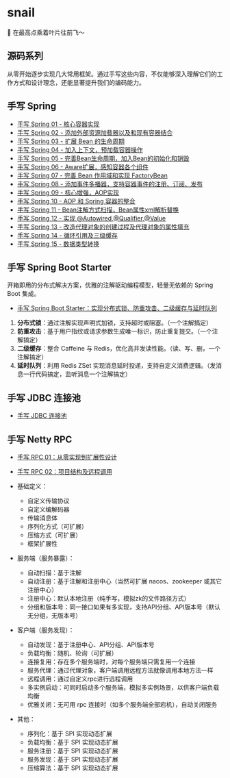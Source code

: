 # snail

🐌 在最高点乘着叶片往前飞～

## 源码系列

从零开始逐步实现几大常用框架。通过手写这些内容，不仅能够深入理解它们的工作方式和设计理念，还能显著提升我们的编码能力。

## 手写 Spring

- [手写 Spring 01 - 核心容器实现](https://zpj80231.github.io/znote/views/source/code/spring/spring-source-01.html)
- [手写 Spring 02 - 添加外部资源加载器以及和现有容器结合](https://zpj80231.github.io/znote/views/source/code/spring/spring-source-02.html)
- [手写 Spring 03 - 扩展 Bean 的生命周期](https://zpj80231.github.io/znote/views/source/code/spring/spring-source-03.html)
- [手写 Spring 04 - 加入上下文，预加载容器操作](https://zpj80231.github.io/znote/views/source/code/spring/spring-source-04.html)
- [手写 Spring 05 - 完善Bean生命周期，加入Bean的初始化和销毁](https://zpj80231.github.io/znote/views/source/code/spring/spring-source-05.html)
- [手写 Spring 06 - Aware扩展，感知容器各个组件](https://zpj80231.github.io/znote/views/source/code/spring/spring-source-06.html)
- [手写 Spring 07 - 完善 Bean 作用域和实现 FactoryBean](https://zpj80231.github.io/znote/views/source/code/spring/spring-source-07.html)
- [手写 Spring 08 - 添加事件多播器，支持容器事件的注册、订阅、发布](https://zpj80231.github.io/znote/views/source/code/spring/spring-source-08.html)
- [手写 Spring 09 - 核心增强，AOP实现](https://zpj80231.github.io/znote/views/source/code/spring/spring-source-09.html)
- [手写 Spring 10 - AOP 和 Spring 容器的整合](https://zpj80231.github.io/znote/views/source/code/spring/spring-source-10.html)
- [手写 Spring 11 - Bean注解方式扫描，Bean属性xml解析替换](https://zpj80231.github.io/znote/views/source/code/spring/spring-source-11.html)
- [手写 Spring 12 - 实现 @Autowired,@Qualifier,@Value](https://zpj80231.github.io/znote/views/source/code/spring/spring-source-12.html)
- [手写 Spring 13 - 改造代理对象的创建过程及代理对象的属性填充](https://zpj80231.github.io/znote/views/source/code/spring/spring-source-13.html)
- [手写 Spring 14 - 循环引用及三级缓存](https://zpj80231.github.io/znote/views/source/code/spring/spring-source-14.html)
- [手写 Spring 15 - 数据类型转换](https://zpj80231.github.io/znote/views/source/code/spring/spring-source-15.html)

## 手写 Spring Boot Starter

开箱即用的分布式解决方案，优雅的注解驱动编程模型，轻量无依赖的 Spring Boot 集成。

- [手写 Spring Boot Starter：实现分布式锁、防重攻击、二级缓存与延时队列](https://zpj80231.github.io/znote/views/source/code/starter/spring-boot-starter-redis.html)

1. **分布式锁**：通过注解实现声明式加锁，支持超时或阻塞。（一个注解搞定）
2. **防重攻击**：基于用户指纹或请求参数生成唯一标识，防止重复提交。（一个注解搞定）
3. **二级缓存**：整合 Caffeine 与 Redis，优化高并发读性能。（读、写、删，一个注解搞定）
4. **延时队列**：利用 Redis ZSet 实现消息延时投递，支持自定义消费逻辑。（发消息一行代码搞定，监听消息一个注解搞定）

## 手写 JDBC 连接池

- [手写 JDBC 连接池](https://zpj80231.github.io/znote/views/source/code/jdbc/jdbc-pool-source-01.html)

## 手写 Netty RPC

- [手写 RPC 01：从零实现到扩展性设计](https://zpj80231.github.io/znote/views/source/code/rpc/rpc-source-01.html)
- [手写 RPC 02：项目结构及远程调用](https://zpj80231.github.io/znote/views/source/code/rpc/rpc-source-02.html)

- 基础定义：
  - 自定义传输协议
  - 自定义编解码器
  - 传输消息体
  - 序列化方式（可扩展）
  - 压缩方式（可扩展）
  - 框架扩展性
- 服务端（服务暴露）：
  - 自动扫描：基于注解
  - 自动注册：基于注解和注册中心（当然可扩展 nacos、zookeeper 或其它注册中心）
  - 注册中心：默认本地注册（纯手写，模拟zk的文件路径方式）
  - 分组和版本号：同一接口如果有多实现，支持API分组、API版本号（默认无分组，无版本号）
- 客户端（服务发现）：
  - 自动发现：基于注册中心、API分组、API版本号
  - 负载均衡：随机、轮询（可扩展）
  - 连接复用：存在多个服务端时，对每个服务端只需复用一个连接
  - 服务代理：通过代理对象，客户端调用远程方法就像调用本地方法一样
  - 远程调用：通过自定义rpc进行远程调用
  - 多实例启动：可同时启动多个服务端，模拟多实例场景，以供客户端负载均衡
  - 优雅关闭：无可用 rpc 连接时（如多个服务端全部宕机），自动关闭服务
- 其他：
  - 序列化：基于 SPI 实现动态扩展
  - 负载均衡：基于 SPI 实现动态扩展
  - 服务注册：基于 SPI 实现动态扩展
  - 服务发现：基于 SPI 实现动态扩展
  - 压缩算法：基于 SPI 实现动态扩展

